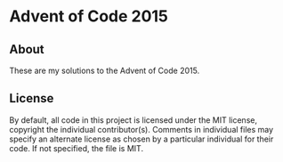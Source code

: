 # Advent of Code 2015

## About

These are my solutions to the Advent of Code 2015.

## License

By default, all code in this project is licensed under the MIT license, 
copyright the individual contributor(s). Comments in individual files 
may specify an alternate license as chosen by a particular individual 
for their code. If not specified, the file is MIT.